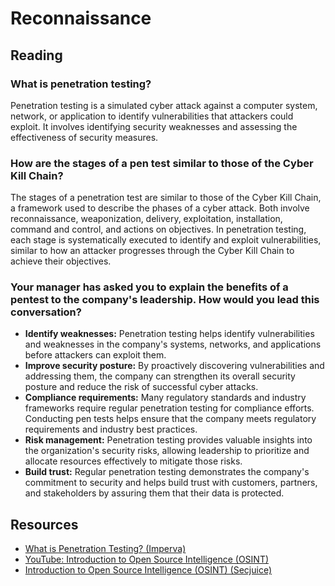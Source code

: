 # Reconnaissance

## Reading

### What is penetration testing?
Penetration testing is a simulated cyber attack against a computer system, network, or application to identify vulnerabilities that attackers could exploit. It involves identifying security weaknesses and assessing the effectiveness of security measures.

### How are the stages of a pen test similar to those of the Cyber Kill Chain?
The stages of a penetration test are similar to those of the Cyber Kill Chain, a framework used to describe the phases of a cyber attack. Both involve reconnaissance, weaponization, delivery, exploitation, installation, command and control, and actions on objectives. In penetration testing, each stage is systematically executed to identify and exploit vulnerabilities, similar to how an attacker progresses through the Cyber Kill Chain to achieve their objectives.

### Your manager has asked you to explain the benefits of a pentest to the company's leadership. How would you lead this conversation?
- **Identify weaknesses:** Penetration testing helps identify vulnerabilities and weaknesses in the company's systems, networks, and applications before attackers can exploit them.
- **Improve security posture:** By proactively discovering vulnerabilities and addressing them, the company can strengthen its overall security posture and reduce the risk of successful cyber attacks.
- **Compliance requirements:** Many regulatory standards and industry frameworks require regular penetration testing for compliance efforts. Conducting pen tests helps ensure that the company meets regulatory requirements and industry best practices.
- **Risk management:** Penetration testing provides valuable insights into the organization's security risks, allowing leadership to prioritize and allocate resources effectively to mitigate those risks.
- **Build trust:** Regular penetration testing demonstrates the company's commitment to security and helps build trust with customers, partners, and stakeholders by assuring them that their data is protected.

## Resources
- [What is Penetration Testing? (Imperva)](https://www.imperva.com/learn/application-security/penetration-testing/)
- [YouTube: Introduction to Open Source Intelligence (OSINT)](https://www.youtube.com/watch?v=pL9q2lOZ1Fw)
- [Introduction to Open Source Intelligence (OSINT) (Secjuice)](https://www.secjuice.com/introduction-to-open-source-intelligence-osint/)
